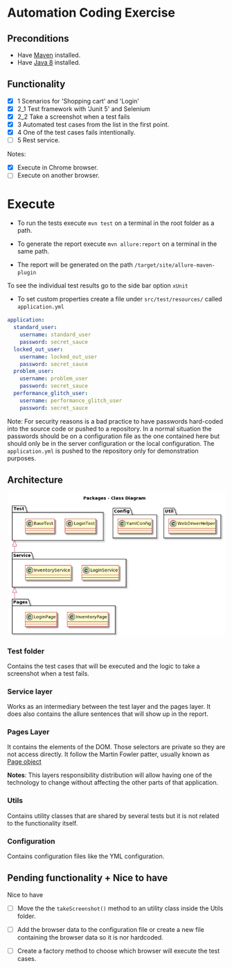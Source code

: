 # Automation Coding Exercise 

## Preconditions

- Have [Maven](https://maven.apache.org/install.html) installed.
- Have [Java 8](https://docs.oracle.com/javase/8/docs/technotes/guides/install/install_overview.html) installed.

## Functionality 
- [x] 1 Scenarios for 'Shopping cart' and 'Login'
- [x] 2_1 Test framework with 'Junit 5' and Selenium
- [x] 2_2 Take a screenshot when a test fails
- [x] 3 Automated test cases from the list in the first point.
- [x] 4 One of the test cases fails intentionally.
- [ ] 5 Rest service.

Notes: 

- [x] Execute in Chrome browser.
- [ ] Execute on another browser.

# Execute 

- To run the tests execute `mvn test` on a terminal in the root folder as a path.

- To generate the report execute `mvn allure:report` on a terminal in the same path.

- The report will be generated on the path `/target/site/allure-maven-plugin`

To see the individual test results go to the side bar option `xUnit`

- To set custom properties create a file under `src/test/resources/` called `application.yml`

```yaml
application:
  standard_user:
    username: standard_user
    password: secret_sauce
  locked_out_user:
    username: locked_out_user
    password: secret_sauce
  problem_user:
    username: problem_user
    password: secret_sauce
  performance_glitch_user:
    username: performance_glitch_user
    password: secret_sauce
```

Note: For security reasons is a bad practice to have passwords hard-coded into the source code or pushed to a repository.
In a normal situation the passwords should be on a configuration file as the one contained here but should only be in the server configuration or the local configuration.
The  `application.yml` is pushed to the repository only for demonstration purposes.

## Architecture

![Diagram](docs/images/diagram.png)

### Test folder

Contains the test cases that will be executed and the logic to take a screenshot when a test fails.

### Service layer

Works as an intermediary between the test layer and the pages layer.
It does also contains the allure sentences that will show up in the report. 

### Pages Layer

It contains the elements of the DOM. Those selectors are private so they are not access directly. 
It follow the Martin Fowler patter, usually known as [Page object](https://martinfowler.com/bliki/PageObject.html)

**Notes**: This layers responsibility distribution will allow
 having one of the technology to change without affecting the other parts of that application.
 
### Utils

Contains utility classes that are shared by several tests but it is not related to the 
functionality itself.

### Configuration

Contains configuration files like the YML configuration.

## Pending functionality + Nice to have

Nice to have 
- [ ] Move the the `takeScreenshot()` method to an utility class inside the Utils folder.
- [ ] Add the browser data to the configuration file or create a new file containing the browser data so it is nor hardcoded.
- [ ] Create a factory method to choose which browser will execute the test cases.


